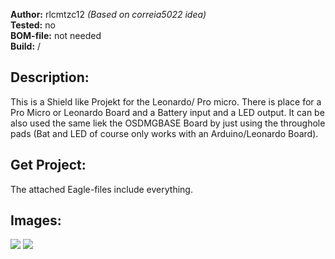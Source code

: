 

**Author:** rlcmtzc12 *(Based on correia5022 idea)*  
**Tested:** no  
**BOM-file:** not needed   
**Build:** /  

## Description:

This is a Shield like Projekt for the Leonardo/ Pro micro. There is place for a Pro Micro or Leonardo Board and a Battery input and a LED output. It can be also used the same liek the OSDMGBASE Board by just using the throughole pads (Bat and LED of course only works with an Arduino/Leonardo Board).
## Get Project:
The attached Eagle-files include everything.

## Images:

![](https://github.com/rlcmtzc/OpenGBZ/blob/master/OSDMG_Leonardo_Shield/images/opemGBZ_bottom.png)
![](https://github.com/rlcmtzc/OpenGBZ/blob/master/OSDMG_Leonardo_Shield/images/opemGBZ_top.png)
